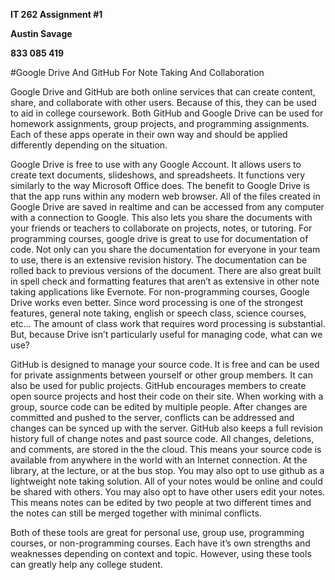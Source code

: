 **IT 262 Assignment #1**

**Austin Savage**

**833 085 419**

#Google Drive And GitHub For Note Taking And Collaboration

Google Drive and GitHub are both online services that can create content, share, and collaborate with other users. Because of this, they can be used to aid in college coursework. Both GitHub and Google Drive can be used for homework assignments, group projects, and programming assignments. Each of these apps operate in their own way and should be applied differently depending on the situation.

Google Drive is free to use with any Google Account. It allows users to create text documents, slideshows, and spreadsheets. It functions very similarly to the way Microsoft Office does. The benefit to Google Drive is that the app runs within any modern web browser. All of the files created in Google Drive are saved in realtime and can be accessed from any computer with a connection to Google. This also lets you share the documents with your friends or teachers to collaborate on projects, notes, or tutoring. For programming courses, google drive is great to use for documentation of code. Not only can you share the documentation for everyone in your team to use, there is an extensive revision history. The documentation can be rolled back to previous versions of the document. There are also great built in spell check and formatting features that aren’t as extensive in other note taking applications like Evernote. For non-programming courses, Google Drive works even better. Since word processing is one of the strongest features, general note taking, english or speech class, science courses, etc… The amount of class work that requires word processing is substantial. But, because Drive isn’t particularly useful for managing code, what can we use?

GitHub is designed to manage your source code. It is free and can be used for private assignments between yourself or other group members. It can also be used for public projects. GitHub encourages members to create open source projects and host their code on their site. When working with a group, source code can be edited by multiple people. After changes are committed and pushed to the server, conflicts can be addressed and changes can be synced up with the server. GitHub also keeps a full revision history full of change notes and past source code. All changes, deletions, and comments, are stored in the the cloud. This means your source code is available from anywhere in the world with an Internet connection. At the library, at the lecture, or at the bus stop. You may also opt to use github as a lightweight note taking solution. All of your notes would be online and could be shared with others. You may also opt to have other users edit your notes. This means notes can be edited by two people at two different times and the notes can still be merged together with minimal conflicts.

Both of these tools are great for personal use, group use, programming courses, or non-programming courses. Each have it’s own strengths and weaknesses depending on context and topic. However, using these tools can greatly help any college student.
